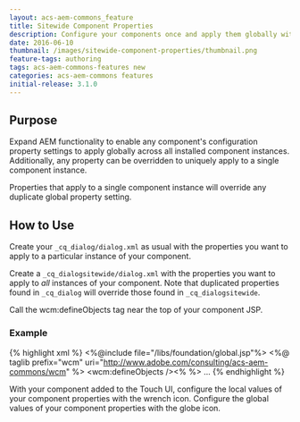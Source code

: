 ```yaml
---
layout: acs-aem-commons_feature
title: Sitewide Component Properties
description: Configure your components once and apply them globally with the ability to override locally.
date: 2016-06-10
thumbnail: /images/sitewide-component-properties/thumbnail.png
feature-tags: authoring
tags: acs-aem-commons-features new
categories: acs-aem-commons features
initial-release: 3.1.0
---
```


## Purpose

Expand AEM functionality to enable any component's configuration property settings to apply globally across all installed component instances. Additionally, any property can be overridden to uniquely apply to a single component instance.

Properties that apply to a single component instance will override any duplicate global property setting.  

## How to Use

Create your `_cq_dialog/dialog.xml` as usual with the properties you want to apply to a particular instance of your component.

Create a `_cq_dialogsitewide/dialog.xml` with the properties you want to apply to _all_ instances of your component. Note that duplicated properties found in `_cq_dialog` will override those found in `_cq_dialogsitewide`.

Call the wcm:defineObjects tag near the top of your component JSP.

### Example

{% highlight xml %}
<%@include file="/libs/foundation/global.jsp"%>
<%@ taglib prefix="wcm" uri="http://www.adobe.com/consulting/acs-aem-commons/wcm" %>
<wcm:defineObjects /><%
%>
...
{% endhighlight %}

With your component added to the Touch UI, configure the local values of your component properties with the wrench icon. Configure the global values of your component properties with the globe icon.

